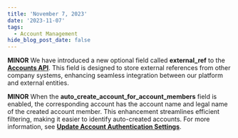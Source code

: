 ```yaml
---
title: 'November 7, 2023'
date: '2023-11-07'
tags:
  - Account Management
hide_blog_post_date: false
---
```


**MINOR** We have introduced a new optional field called **external\_ref** to the **[Accounts API](https://elasticpath.dev/docs/commerce-cloud/accounts/using-account-management-api/account-management-api-overview)**. This field is designed to store external references from other company systems, enhancing seamless integration between our platform and external entities.

**MINOR** When the **auto\_create\_account\_for\_account\_members** field is enabled, the corresponding account has the account name and legal name of the created account member. This enhancement streamlines efficient filtering, making it easier to identify auto-created accounts. For more information, see **[Update Account Authentication Settings](https://elasticpath.dev/docs/commerce-cloud/authentication/single-sign-on/account-authentication-settings/update-account-authentication-settings)**.
